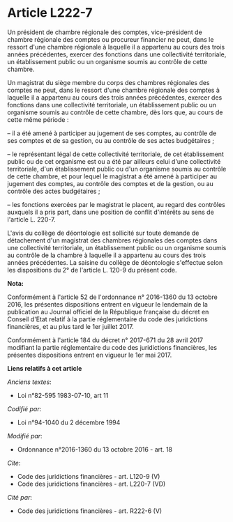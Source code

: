 # Article L222-7

Un président de chambre régionale des comptes, vice-président de chambre régionale des comptes ou procureur financier ne
peut, dans le ressort d'une chambre régionale à laquelle il a appartenu au cours des trois années précédentes, exercer des
fonctions dans une collectivité territoriale, un établissement public ou un organisme soumis au contrôle de cette chambre.

Un magistrat du siège membre du corps des chambres régionales des comptes ne peut, dans le ressort d'une chambre régionale
des comptes à laquelle il a appartenu au cours des trois années précédentes, exercer des fonctions dans une collectivité
territoriale, un établissement public ou un organisme soumis au contrôle de cette chambre, dès lors que, au cours de cette
même période :

– il a été amené à participer au jugement de ses comptes, au contrôle de ses comptes et de sa gestion, ou au contrôle de ses
actes budgétaires ;

– le représentant légal de cette collectivité territoriale, de cet établissement public ou de cet organisme est ou a été par
ailleurs celui d'une collectivité territoriale, d'un établissement public ou d'un organisme soumis au contrôle de cette
chambre, et pour lequel le magistrat a été amené à participer au jugement des comptes, au contrôle des comptes et de la
gestion, ou au contrôle des actes budgétaires ;

– les fonctions exercées par le magistrat le placent, au regard des contrôles auxquels il a pris part, dans une position de
conflit d'intérêts au sens de l'article L. 220-7.

L'avis du collège de déontologie est sollicité sur toute demande de détachement d'un magistrat des chambres régionales des
comptes dans une collectivité territoriale, un établissement public ou un organisme soumis au contrôle de la chambre à
laquelle il a appartenu au cours des trois années précédentes. La saisine du collège de déontologie s'effectue selon les
dispositions du 2° de l'article L. 120-9 du présent code.

**Nota:**

Conformément à l'article 52 de l'ordonnance n° 2016-1360 du 13 octobre 2016, les présentes dispositions entrent en vigueur le
lendemain de la publication au Journal officiel de la République française du décret en Conseil d'Etat relatif à la partie
réglementaire du code des juridictions financières, et au plus tard le 1er juillet 2017.

Conformément à l'article 184 du décret n° 2017-671 du 28 avril 2017 modifiant la partie réglementaire du code des
juridictions financières, les présentes dispositions entrent en vigueur le 1er mai 2017.

**Liens relatifs à cet article**

_Anciens textes_:

  - Loi n°82-595 1983-07-10, art 11

_Codifié par_:

  - Loi n°94-1040 du 2 décembre 1994

_Modifié par_:

  - Ordonnance n°2016-1360 du 13 octobre 2016 - art. 18

_Cite_:

  - Code des juridictions financières - art. L120-9 (V)
  - Code des juridictions financières - art. L220-7 (VD)

_Cité par_:

  - Code des juridictions financières - art. R222-6 (V)
